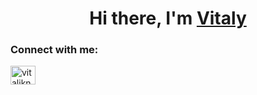 <h1 align="center">Hi there, I'm <a href="https://park.vk.company/curriculum/certificates/download/1986/d65d4e5d-da33-4b78-a1a7-a83e0137b46c/" target="_blank">Vitaly</a> </h1>

<h3 align="left">Connect with me:</h3>
<p align="left">
<a href="https://t.me/vitaliknow3" target="blank"><img align="center" src="https://commons.wikimedia.org/wiki/File:Telegram_2019_Logo.svg" alt="vitaliknow3" height="30" width="40" /></a>

</p>
<!--
**vitaliknow/vitaliknow** is a ✨ _special_ ✨ repository because its `README.md` (this file) appears on your GitHub profile.

Here are some ideas to get you started:

- 🔭 I’m currently working on ...
- 🌱 I’m currently learning ...
- 👯 I’m looking to collaborate on ...
- 🤔 I’m looking for help with ...
- 💬 Ask me about ...
- 📫 How to reach me: ...
- 😄 Pronouns: ...
- ⚡ Fun fact: ...
-->
